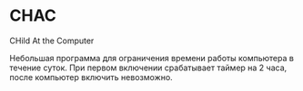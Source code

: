 # CHAC
CHild At the Computer

Небольшая программа для ограничения времени работы компьютера в течение суток. 
При первом включении срабатывает таймер на 2 часа, после компьютер включить невозможно.

